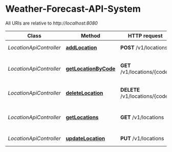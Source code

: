 # Weather-Forecast-API-System

All URIs are relative to *http://localhost:8080*

Class | Method | HTTP request | Description
------------ | ------------- | ------------- | -------------
*LocationApiController* | [**addLocation**](docs/LocationApi.md#addLocation) | **POST** /v1/locations | Adds a location
*LocationApiController* | [**getLocationByCode**](docs/LocationApi.md#getLocationByCode) | **GET** /v1/locations/{code} | Get location info by code
*LocationApiController* | [**deleteLocation**](docs/LocationApi.md#deleteLocation) | **DELETE** /v1/locations/{code} | Deletes a location by code
*LocationApiController* | [**getLocations**](docs/LocationApi.md#getLocations) | **GET** /v1/locations | Returns information of all locations
*LocationApiController* | [**updateLocation**](docs/LocationApi.md#updateLocation) | **PUT** /v1/locations | Updates a location
